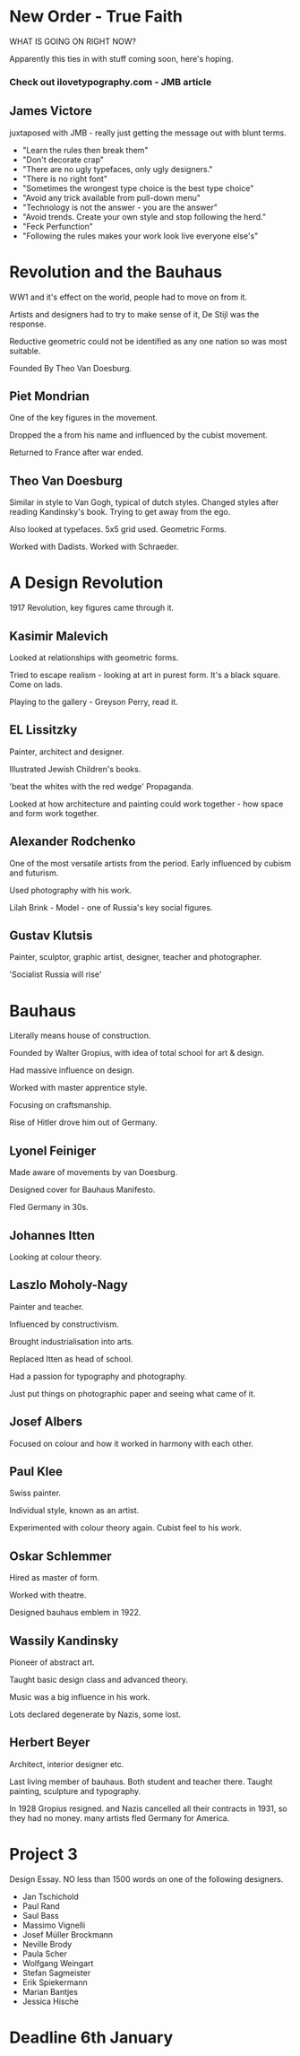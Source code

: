 # New Order - True Faith

WHAT IS GOING ON RIGHT NOW?

Apparently this ties in with stuff coming soon, here's hoping.


### Check out ilovetypography.com - JMB article

## James Victore

juxtaposed with JMB - really just getting the message out with blunt terms.

- "Learn the rules then break them"
- "Don't decorate crap"
- "There are no ugly typefaces, only ugly designers."
- "There is no right font"
- "Sometimes the wrongest type choice is the best type choice"
- "Avoid any trick available from  pull-down menu"
- "Technology is not the answer - you are the answer"
- "Avoid trends. Create your own style and stop following the herd."
- "Feck Perfunction"
- "Following the rules makes your work look live everyone else's"

# Revolution and the Bauhaus

WW1 and it's effect on the world, people had to move on from it.

Artists and designers had to try to make sense of it, De Stijl was the response.

Reductive geometric could not be identified as any one nation so was most suitable.

Founded By Theo Van Doesburg.

## Piet Mondrian

 One of the key figures in the movement.

 Dropped the a from his name and influenced by the cubist movement.

 Returned to France after war ended.

## Theo Van Doesburg

Similar in style to Van Gogh, typical of dutch styles. Changed styles after reading Kandinsky's book. Trying to get away from the ego.

Also looked at typefaces. 5x5 grid used. Geometric Forms.

Worked with Dadists. Worked with Schraeder.

# A Design Revolution

1917 Revolution, key figures came through it.

## Kasimir Malevich

Looked at relationships with geometric forms.

Tried to escape realism - looking at art in purest form. It's a black square. Come on lads.

Playing to the gallery - Greyson Perry, read it.

## EL Lissitzky

Painter, architect and designer.

Illustrated Jewish Children's books.

'beat the whites with the red wedge'
Propaganda.

Looked at how architecture and painting could work together - how space and form work together.

## Alexander Rodchenko

One of the most versatile artists from the period.
Early influenced by cubism and futurism.

Used photography with his work.

Lilah Brink - Model - one of Russia's key social figures.

## Gustav Klutsis

Painter, sculptor, graphic artist, designer, teacher and photographer.


'Socialist Russia will rise'


# Bauhaus

Literally means house of construction.

Founded by Walter Gropius, with idea of total school for art & design.

Had massive influence on design.

Worked with master apprentice style.

Focusing on craftsmanship.

Rise of Hitler drove him out of Germany.

## Lyonel Feiniger

Made aware of movements by van Doesburg.

Designed cover for Bauhaus Manifesto.

Fled Germany in 30s.

## Johannes Itten

Looking at colour theory.

## Laszlo Moholy-Nagy

Painter and teacher.

Influenced by constructivism.

Brought industrialisation into arts.

Replaced Itten as head of school.

Had a passion for typography and photography.

Just put things on photographic paper and seeing what came of it.

## Josef Albers

Focused on colour and how it worked in harmony with each other.

## Paul Klee

Swiss painter.

Individual style, known as an artist.

Experimented with colour theory again. Cubist feel to his work.

## Oskar Schlemmer

Hired as master of form.

Worked with theatre.

Designed bauhaus emblem in 1922.

## Wassily Kandinsky

Pioneer of abstract art.  

Taught basic design class and advanced theory.

Music was a big influence in his work.

Lots declared degenerate by Nazis, some lost.

## Herbert Beyer

Architect, interior designer etc.

Last living member of bauhaus. Both student and teacher there. Taught painting, sculpture and typography.

In 1928 Gropius resigned. and Nazis cancelled all their contracts in 1931, so they had no money. many artists fled Germany for America.

# Project 3

Design Essay. NO less than 1500 words on one of the following designers.

- Jan Tschichold
- Paul Rand
- Saul Bass
- Massimo Vignelli
- Josef Müller Brockmann
- Neville Brody
- Paula Scher
- Wolfgang Weingart
- Stefan Sagmeister
- Erik Spiekermann
- Marian Bantjes
- Jessica Hische

# Deadline 6th January
